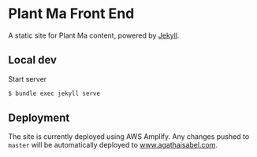 # Plant Ma Front End

A static site for Plant Ma content, powered by [Jekyll](https://jekyllrb.com).

## Local dev

Start server
```sh
$ bundle exec jekyll serve
```

## Deployment

The site is currently deployed using AWS Amplify. Any changes pushed to `master` will be automatically deployed to www.agathaisabel.com.
